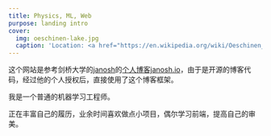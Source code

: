 ```yaml
---
title: Physics, ML, Web
purpose: landing intro
cover:
  img: oeschinen-lake.jpg
  caption: 'Location: <a href="https://en.wikipedia.org/wiki/Oeschinen_Lake">Oeschinen Lake</a>'
---
```


这个网站是参考剑桥大学的[janosh](https://janosh.io/)的[个人博客janosh.io](https://janosh.io/)，由于是开源的博客代码，经过他的个人授权后，直接使用了这个博客框架。

我是一个普通的机器学习工程师。

正在丰富自己的履历，业余时间喜欢做点小项目，偶尔学习前端，提高自己的审美。